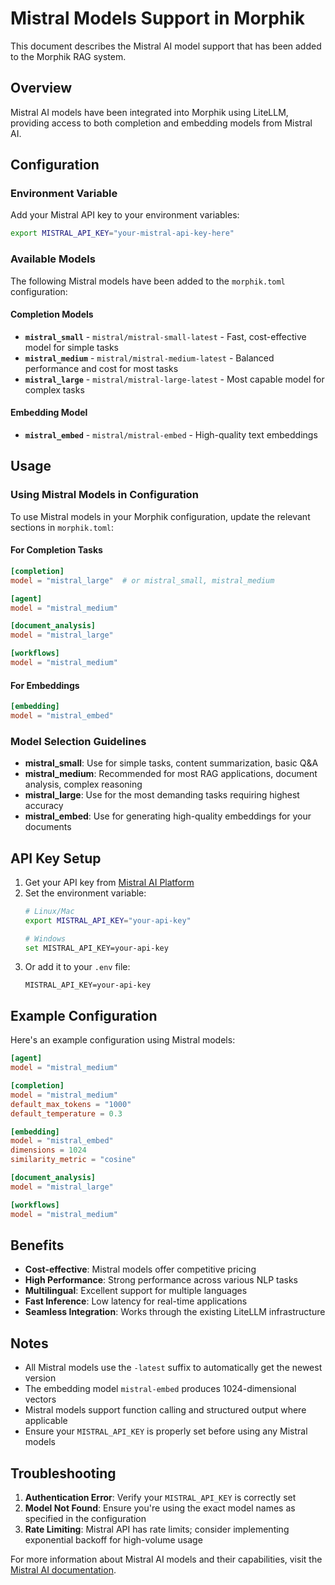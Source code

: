 # Mistral Models Support in Morphik

This document describes the Mistral AI model support that has been added to the Morphik RAG system.

## Overview

Mistral AI models have been integrated into Morphik using LiteLLM, providing access to both completion and embedding models from Mistral AI.

## Configuration

### Environment Variable

Add your Mistral API key to your environment variables:

```bash
export MISTRAL_API_KEY="your-mistral-api-key-here"
```

### Available Models

The following Mistral models have been added to the `morphik.toml` configuration:

#### Completion Models
- **`mistral_small`** - `mistral/mistral-small-latest` - Fast, cost-effective model for simple tasks
- **`mistral_medium`** - `mistral/mistral-medium-latest` - Balanced performance and cost for most tasks  
- **`mistral_large`** - `mistral/mistral-large-latest` - Most capable model for complex tasks

#### Embedding Model
- **`mistral_embed`** - `mistral/mistral-embed` - High-quality text embeddings

## Usage

### Using Mistral Models in Configuration

To use Mistral models in your Morphik configuration, update the relevant sections in `morphik.toml`:

#### For Completion Tasks
```toml
[completion]
model = "mistral_large"  # or mistral_small, mistral_medium

[agent]
model = "mistral_medium"

[document_analysis]
model = "mistral_large"

[workflows]
model = "mistral_medium"
```

#### For Embeddings
```toml
[embedding]
model = "mistral_embed"
```

### Model Selection Guidelines

- **mistral_small**: Use for simple tasks, content summarization, basic Q&A
- **mistral_medium**: Recommended for most RAG applications, document analysis, complex reasoning
- **mistral_large**: Use for the most demanding tasks requiring highest accuracy
- **mistral_embed**: Use for generating high-quality embeddings for your documents

## API Key Setup

1. Get your API key from [Mistral AI Platform](https://console.mistral.ai/)
2. Set the environment variable:
   ```bash
   # Linux/Mac
   export MISTRAL_API_KEY="your-api-key"
   
   # Windows
   set MISTRAL_API_KEY=your-api-key
   ```
3. Or add it to your `.env` file:
   ```
   MISTRAL_API_KEY=your-api-key
   ```

## Example Configuration

Here's an example configuration using Mistral models:

```toml
[agent]
model = "mistral_medium"

[completion]
model = "mistral_medium"
default_max_tokens = "1000"
default_temperature = 0.3

[embedding]
model = "mistral_embed"
dimensions = 1024
similarity_metric = "cosine"

[document_analysis]
model = "mistral_large"

[workflows]
model = "mistral_medium"
```

## Benefits

- **Cost-effective**: Mistral models offer competitive pricing
- **High Performance**: Strong performance across various NLP tasks
- **Multilingual**: Excellent support for multiple languages
- **Fast Inference**: Low latency for real-time applications
- **Seamless Integration**: Works through the existing LiteLLM infrastructure

## Notes

- All Mistral models use the `-latest` suffix to automatically get the newest version
- The embedding model `mistral-embed` produces 1024-dimensional vectors
- Mistral models support function calling and structured output where applicable
- Ensure your `MISTRAL_API_KEY` is properly set before using any Mistral models

## Troubleshooting

1. **Authentication Error**: Verify your `MISTRAL_API_KEY` is correctly set
2. **Model Not Found**: Ensure you're using the exact model names as specified in the configuration
3. **Rate Limiting**: Mistral API has rate limits; consider implementing exponential backoff for high-volume usage

For more information about Mistral AI models and their capabilities, visit the [Mistral AI documentation](https://docs.mistral.ai/).